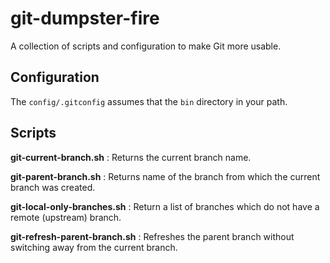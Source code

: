 # git-dumpster-fire
A collection of scripts and configuration to make Git more usable.

## Configuration

The `config/.gitconfig` assumes that the `bin` directory in your path. 

## Scripts

**git-current-branch.sh** : Returns the current branch name.

**git-parent-branch.sh** : Returns name of the branch from which the current branch was created.

**git-local-only-branches.sh** : Return a list of branches which do not have a remote (upstream) branch.

**git-refresh-parent-branch.sh** : Refreshes the parent branch without switching away from the current branch.
